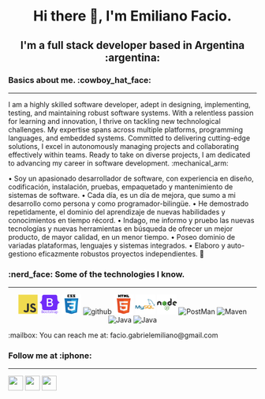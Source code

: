 <h1 align="center">Hi there 👋, I'm Emiliano Facio.</h1>

<h2 align="center">I'm a full stack developer based in Argentina :argentina:</h2>

<h3>Basics about me. :cowboy_hat_face:</h3>
<hr>

<p>I am a highly skilled software developer, adept in designing, implementing,
testing, and maintaining robust software systems. With a relentless passion for
learning and innovation, I thrive on tackling new technological challenges. My
expertise spans across multiple platforms, programming languages, and
embedded systems. Committed to delivering cutting-edge solutions, I excel in
autonomously managing projects and collaborating effectively within teams.
Ready to take on diverse projects, I am dedicated to advancing my career in
software development. :mechanical_arm: 

• Soy un apasionado desarrollador de software, con experiencia en diseño, codificación, instalación, pruebas, empaquetado y mantenimiento de sistemas de software.
• Cada día, es un día de mejora, que sumo a mi desarrollo como persona y como programador-bilingüe.
• He demostrado repetidamente, el dominio del aprendizaje de nuevas habilidades y conocimientos en tiempo récord.
• Indago, me informo y pruebo las nuevas tecnologías y nuevas herramientas en búsqueda de ofrecer un mejor producto, de mayor calidad, en un menor tiempo.
• Poseo dominio de variadas plataformas, lenguajes y sistemas integrados.
• Elaboro y auto-gestiono eficazmente robustos proyectos independientes. :mechanical_arm: 
</p>


<h3>:nerd_face: Some of the technologies I know.</h3>
<hr>
<p align="center">
<img src="https://raw.githubusercontent.com/devicons/devicon/master/icons/javascript/javascript-original.svg" alt ="Javascript" width="40" height="40">
<img src="https://raw.githubusercontent.com/devicons/devicon/master/icons/bootstrap/bootstrap-plain-wordmark.svg" alt ="Bootstrap" width="40" height="40"> <img src="https://raw.githubusercontent.com/devicons/devicon/master/icons/css3/css3-original-wordmark.svg" alt ="CSS" width="40" height="40">
<img src="https://github.githubassets.com/assets/GitHub-Mark-ea2971cee799.png" alt ="github" width="40" height="40"> 
<img src="https://raw.githubusercontent.com/devicons/devicon/master/icons/html5/html5-original-wordmark.svg" alt ="HTML" width="40" height="40">
<img src="https://raw.githubusercontent.com/devicons/devicon/master/icons/mysql/mysql-original-wordmark.svg" alt ="MySQL" width="40" height="40">
<img src="https://raw.githubusercontent.com/devicons/devicon/master/icons/nodejs/nodejs-original-wordmark.svg" alt ="NodeJs" width="40" height="40">
<img src="https://camo.githubusercontent.com/93b32389bf746009ca2370de7fe06c3b5146f4c99d99df65994f9ced0ba41685/68747470733a2f2f7777772e766563746f726c6f676f2e7a6f6e652f6c6f676f732f676574706f73746d616e2f676574706f73746d616e2d69636f6e2e737667" alt ="PostMan" width="40" height="40">
  <img src="https://upload.wikimedia.org/wikipedia/commons/thumb/5/52/Apache_Maven_logo.svg/2560px-Apache_Maven_logo.svg.png" alt ="Maven" width="40" height="40">
  <img src="https://static.vecteezy.com/system/resources/previews/022/100/210/original/java-logo-transparent-free-png.png" alt ="Java" width="40" height="40">
  <img src="https://e4developer.com/wp-content/uploads/2018/01/spring-boot.png" alt ="Java" width="50" height="40">
</p>

<p> :mailbox: You can reach me at: facio.gabrielemiliano@gmail.com</p>

<h3>Follow me at :iphone:</h3>
<hr>
<p>
<a href="https://www.instagram.com/" target="_blank"><img src="https://raw.githubusercontent.com/rahuldkjain/github-profile-readme-generator/master/src/images/icons/Social/instagram.svg" width="30" height="30" ></a>
  <a href="https://www.linkedin.com/in/emifacio/" target="_blank"><img src="https://raw.githubusercontent.com/rahuldkjain/github-profile-readme-generator/master/src/images/icons/Social/linked-in-alt.svg" width="30" height="30" ></a>
  <a href="https://www.twitter.com/EmilianoFacio77" target="_blank"><img src="https://upload.wikimedia.org/wikipedia/commons/thumb/6/6f/Logo_of_Twitter.svg/292px-Logo_of_Twitter.svg.png" width="30" height="30" ></a>
</p>
<!--
**emifacio/emifacio** is a ✨ _special_ ✨ repository because its `README.md` (this file) appears on your GitHub profile.

Here are some ideas to get you started:

- 🔭 I’m currently working on ...
- 🌱 I’m currently learning ...
- 👯 I’m looking to collaborate on ...
- 🤔 I’m looking for help with ...
- 💬 Ask me about ...
- 📫 How to reach me: ...
- 😄 Pronouns: ...
- ⚡ Fun fact: ...
-->
